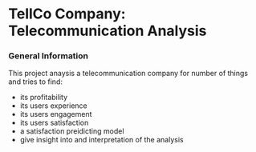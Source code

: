 # TellCo Company: Telecommunication Analysis

### General Information
This project anaysis a telecommunication company for number of things and tries to find:
 - its profitability
 - its users experience
 - its users engagement
 - its users satisfaction
 - a satisfaction preidicting model
 - give insight into and interpretation of the analysis
